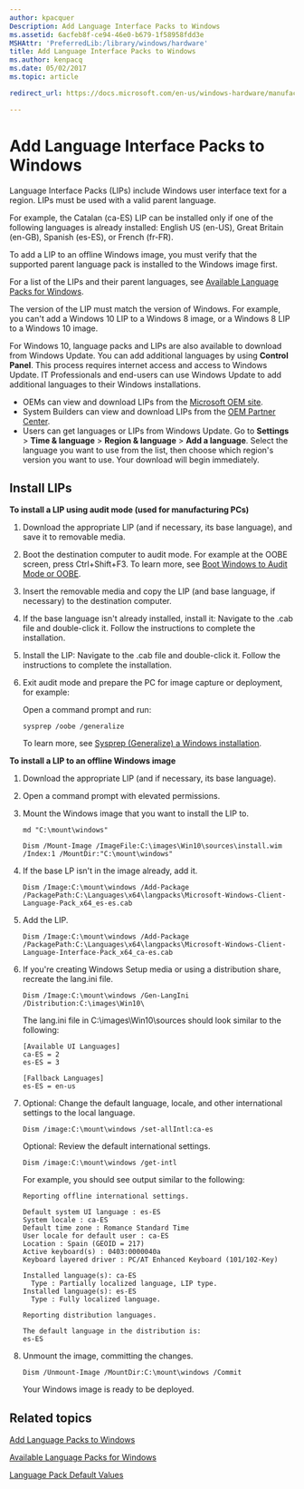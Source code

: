 ```yaml
---
author: kpacquer
Description: Add Language Interface Packs to Windows
ms.assetid: 6acfeb8f-ce94-46e0-b679-1f58958fdd3e
MSHAttr: 'PreferredLib:/library/windows/hardware'
title: Add Language Interface Packs to Windows
ms.author: kenpacq
ms.date: 05/02/2017
ms.topic: article

redirect_url: https://docs.microsoft.com/en-us/windows-hardware/manufacture/desktop/add-and-remove-language-packs-offline-using-dism

---
```


# Add Language Interface Packs to Windows


Language Interface Packs (LIPs) include Windows user interface text for a region. LIPs must be used with a valid parent language.

For example, the Catalan (ca-ES) LIP can be installed only if one of the following languages is already installed: English US (en-US), Great Britain (en-GB), Spanish (es-ES), or French (fr-FR).

To add a LIP to an offline Windows image, you must verify that the supported parent language pack is installed to the Windows image first.

For a list of the LIPs and their parent languages, see [Available Language Packs for Windows](available-language-packs-for-windows.md).

The version of the LIP must match the version of Windows. For example, you can't add a Windows 10 LIP to a Windows 8 image, or a Windows 8 LIP to a Windows 10 image.

For Windows 10, language packs and LIPs are also available to download from Windows Update. You can add additional languages by using **Control Panel**. This process requires internet access and access to Windows Update. IT Professionals and end-users can use Windows Update to add additional languages to their Windows installations.

-   OEMs can view and download LIPs from the [Microsoft OEM site](http://go.microsoft.com/fwlink/?LinkId=131359).
-   System Builders can view and download LIPs from the [OEM Partner Center](http://go.microsoft.com/fwlink/?LinkId=131358).
-   Users can get languages or LIPs from Windows Update. Go to **Settings** &gt; **Time & language** &gt; **Region & language** &gt; **Add a language**. Select the language you want to use from the list, then choose which region's version you want to use. Your download will begin immediately.

## <span id="Install_LIPs"></span><span id="install_lips"></span><span id="INSTALL_LIPS"></span>Install LIPs

**To install a LIP using audit mode (used for manufacturing PCs)**

1.  Download the appropriate LIP (and if necessary, its base language), and save it to removable media.
2.  Boot the destination computer to audit mode. For example at the OOBE screen, press Ctrl+Shift+F3. To learn more, see [Boot Windows to Audit Mode or OOBE](boot-windows-to-audit-mode-or-oobe.md).
3.  Insert the removable media and copy the LIP (and base language, if necessary) to the destination computer.
4.  If the base language isn't already installed, install it: Navigate to the .cab file and double-click it. Follow the instructions to complete the installation.
5.  Install the LIP: Navigate to the .cab file and double-click it. Follow the instructions to complete the installation.
6.  Exit audit mode and prepare the PC for image capture or deployment, for example:

    Open a command prompt and run: 
    
    ``` 
    sysprep /oobe /generalize
    ``` 
    
    To learn more, see [Sysprep (Generalize) a Windows installation](sysprep--generalize--a-windows-installation.md).

**To install a LIP to an offline Windows image**

1.  Download the appropriate LIP (and if necessary, its base language).
2.  Open a command prompt with elevated permissions.
3.  Mount the Windows image that you want to install the LIP to.

    ``` 
    md "C:\mount\windows"

    Dism /Mount-Image /ImageFile:C:\images\Win10\sources\install.wim /Index:1 /MountDir:"C:\mount\windows"
    ```

4.  If the base LP isn't in the image already, add it.

    ``` 
    Dism /Image:C:\mount\windows /Add-Package /PackagePath:C:\Languages\x64\langpacks\Microsoft-Windows-Client-Language-Pack_x64_es-es.cab
    ```

5.  Add the LIP.

    ``` 
    Dism /Image:C:\mount\windows /Add-Package /PackagePath:C:\Languages\x64\langpacks\Microsoft-Windows-Client-Language-Interface-Pack_x64_ca-es.cab
    ```

6.  If you're creating Windows Setup media or using a distribution share, recreate the lang.ini file.

    ``` 
    Dism /Image:C:\mount\windows /Gen-LangIni /Distribution:C:\images\Win10\
    ```

    The lang.ini file in C:\\images\\Win10\\sources should look similar to the following:

    ``` 
    [Available UI Languages]
    ca-ES = 2
    es-ES = 3
     
    [Fallback Languages]
    es-ES = en-us
    ```

7.  Optional: Change the default language, locale, and other international settings to the local language.

    ``` 
    Dism /image:C:\mount\windows /set-allIntl:ca-es
    ```

    Optional: Review the default international settings.

    ``` 
    Dism /image:C:\mount\windows /get-intl
    ```

    For example, you should see output similar to the following:

    ``` 
    Reporting offline international settings.
     
    Default system UI language : es-ES
    System locale : ca-ES
    Default time zone : Romance Standard Time
    User locale for default user : ca-ES
    Location : Spain (GEOID = 217)
    Active keyboard(s) : 0403:0000040a
    Keyboard layered driver : PC/AT Enhanced Keyboard (101/102-Key)
     
    Installed language(s): ca-ES
      Type : Partially localized language, LIP type.
    Installed language(s): es-ES
      Type : Fully localized language.
     
    Reporting distribution languages.
     
    The default language in the distribution is:
    es-ES
    ```

8.  Unmount the image, committing the changes.

    ``` 
    Dism /Unmount-Image /MountDir:C:\mount\windows /Commit
    ```

    Your Windows image is ready to be deployed.

## <span id="related_topics"></span>Related topics


[Add Language Packs to Windows](add-language-packs-to-windows.md)

[Available Language Packs for Windows](available-language-packs-for-windows.md)

[Language Pack Default Values](http://go.microsoft.com/fwlink/?LinkId=206622)

 

 






